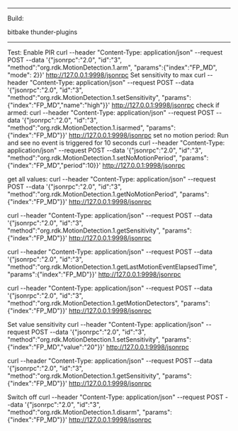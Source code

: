 -----------------
Build:

bitbake thunder-plugins

-----------------
Test:
Enable PIR
curl --header "Content-Type: application/json" --request POST --data '{"jsonrpc":"2.0", "id":"3", "method":"org.rdk.MotionDetection.1.arm", "params":{"index":"FP_MD", "mode": 2}}' http://127.0.0.1:9998/jsonrpc
Set sensitivity to max
curl --header "Content-Type: application/json" --request POST --data '{"jsonrpc":"2.0", "id":"3", "method":"org.rdk.MotionDetection.1.setSensitivity", "params":{"index":"FP_MD","name":"high"}}' http://127.0.0.1:9998/jsonrpc
check if armed:
curl --header "Content-Type: application/json" --request POST --data '{"jsonrpc":"2.0", "id":"3", "method":"org.rdk.MotionDetection.1.isarmed", "params":{"index":"FP_MD"}}' http://127.0.0.1:9998/jsonrpc
set no motion period: Run and see no event is triggered for 10 seconds
curl --header "Content-Type: application/json" --request POST --data '{"jsonrpc":"2.0", "id":"3", "method":"org.rdk.MotionDetection.1.setNoMotionPeriod", "params":{"index":"FP_MD","period":10}}' http://127.0.0.1:9998/jsonrpc

get all values:
curl --header "Content-Type: application/json" --request POST --data '{"jsonrpc":"2.0", "id":"3", "method":"org.rdk.MotionDetection.1.getNoMotionPeriod", "params":{"index":"FP_MD"}}' http://127.0.0.1:9998/jsonrpc

curl --header "Content-Type: application/json" --request POST --data '{"jsonrpc":"2.0", "id":"3", "method":"org.rdk.MotionDetection.1.getSensitivity", "params":{"index":"FP_MD"}}' http://127.0.0.1:9998/jsonrpc

curl --header "Content-Type: application/json" --request POST --data '{"jsonrpc":"2.0", "id":"3", "method":"org.rdk.MotionDetection.1.getLastMotionEventElapsedTime", "params":{"index":"FP_MD"}}' http://127.0.0.1:9998/jsonrpc

curl --header "Content-Type: application/json" --request POST --data '{"jsonrpc":"2.0", "id":"3", "method":"org.rdk.MotionDetection.1.getMotionDetectors", "params":{"index":"FP_MD"}}' http://127.0.0.1:9998/jsonrpc

Set value sensitivity
curl --header "Content-Type: application/json" --request POST --data '{"jsonrpc":"2.0", "id":"3", "method":"org.rdk.MotionDetection.1.setSensitivity", "params":{"index":"FP_MD","value":"20"}}' http://127.0.0.1:9998/jsonrpc

curl --header "Content-Type: application/json" --request POST --data '{"jsonrpc":"2.0", "id":"3", "method":"org.rdk.MotionDetection.1.getSensitivity", "params":{"index":"FP_MD"}}' http://127.0.0.1:9998/jsonrpc

Switch off
curl --header "Content-Type: application/json" --request POST --data '{"jsonrpc":"2.0", "id":"3", "method":"org.rdk.MotionDetection.1.disarm", "params":{"index":"FP_MD"}}' http://127.0.0.1:9998/jsonrpc
